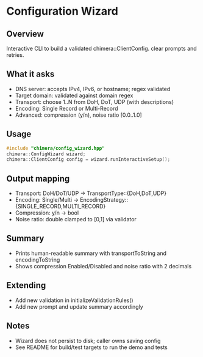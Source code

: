 # Configuration Wizard

## Overview
Interactive CLI to build a validated chimera::ClientConfig.
clear prompts and retries.

## What it asks
- DNS server: accepts IPv4, IPv6, or hostname; regex validated
- Target domain: validated against domain regex
- Transport: choose 1..N from DoH, DoT, UDP (with descriptions)
- Encoding: Single Record or Multi-Record
- Advanced: compression (y/n), noise ratio [0.0..1.0]

## Usage
```cpp
#include "chimera/config_wizard.hpp"
chimera::ConfigWizard wizard;
chimera::ClientConfig config = wizard.runInteractiveSetup();
```

## Output mapping
- Transport: DoH/DoT/UDP → TransportType::{DoH,DoT,UDP}
- Encoding: Single/Multi → EncodingStrategy::{SINGLE_RECORD,MULTI_RECORD}
- Compression: y/n → bool
- Noise ratio: double clamped to [0,1] via validator

## Summary
- Prints human-readable summary with transportToString and
  encodingToString
- Shows compression Enabled/Disabled and noise ratio with 2 decimals

## Extending
- Add new validation in initializeValidationRules()
- Add new prompt and update summary accordingly

## Notes
- Wizard does not persist to disk; caller owns saving config
- See README for build/test targets to run the demo and tests
